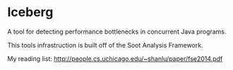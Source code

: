 Iceberg
=======

A tool for detecting performance bottlenecks in concurrent Java programs.

This tools infrastruction is built off of the Soot Analysis Framework.

My reading list:
http://people.cs.uchicago.edu/~shanlu/paper/fse2014.pdf
